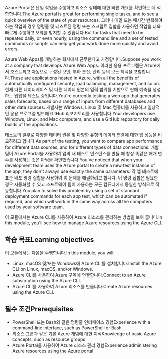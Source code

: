 <span data-ttu-id="acbb4-101">Azure Portal은 단일 작업을 수행하고 리소스 상태에 대한 빠른 개요를 확인하는 데 적합합니다.</span><span class="sxs-lookup"><span data-stu-id="acbb4-101">The Azure portal is great for performing single tasks, and to see a quick overview of the state of your resources.</span></span> <span data-ttu-id="acbb4-102">그러나 매일 또는 매시간 반복해야 하는 작업의 경우 명령줄 및 테스트된 명령 또는 스크립트 집합을 사용하면 작업을 더욱 빠르게 수행하고 오류를 방지할 수 있습니다.</span><span class="sxs-lookup"><span data-stu-id="acbb4-102">But for tasks that need to be repeated daily, or even hourly, using the command line and a set of tested commands or scripts can help get your work done more quickly and avoid errors.</span></span> 

<span data-ttu-id="acbb4-103">Azure Web Apps를 개발하는 회사에서 근무한다고 가정합니다.</span><span class="sxs-lookup"><span data-stu-id="acbb4-103">Suppose you work at a company that develops Azure Web Apps.</span></span> <span data-ttu-id="acbb4-104">이러한 응용 프로그램은 Azure에서 호스트되고 자동으로 구성된 보안, 부하 분산, 관리 등의 모든 혜택을 포함합니다.</span><span class="sxs-lookup"><span data-stu-id="acbb4-104">These are applications hosted in Azure, with all the benefits of automatically configured security, load balancing, management, and so on.</span></span> <span data-ttu-id="acbb4-105">현재 다른 데이터베이스 및 다른 데이터 원본의 입력 범위를 기반으로 판매 예측을 생성하는 웹앱을 테스트 중입니다.</span><span class="sxs-lookup"><span data-stu-id="acbb4-105">You're currently testing a web app that generates sales forecasts, based on a range of inputs from different databases and other data sources.</span></span> <span data-ttu-id="acbb4-106">개발자는 Windows, Linux 및 Mac 컴퓨터를 사용하고 일상적인 응용 프로그램 빌드에 GitHub 리포지토리를 사용합니다.</span><span class="sxs-lookup"><span data-stu-id="acbb4-106">Your developers use Windows, Linux, and Mac computers, and use a GitHub repository for daily builds of the applications.</span></span> 

<span data-ttu-id="acbb4-107">테스트의 일부로 다양한 데이터 원본 및 다양한 유형의 데이터 연결에 대한 앱 성능을 비교하려고 합니다.</span><span class="sxs-lookup"><span data-stu-id="acbb4-107">As part of the testing, you want to compare app performance for different data sources, and for different types of data connections.</span></span> <span data-ttu-id="acbb4-108">개발 팀이 Azure Portal을 사용하여 앱의 새 테스트 인스턴스를 만들 때 항상 똑같은 매개 변수를 사용하는 것은 아님을 확인했습니다.</span><span class="sxs-lookup"><span data-stu-id="acbb4-108">You've noticed that when your development team uses the Azure portal to create a new test instance of the app, they don't always use exactly the same parameters.</span></span> <span data-ttu-id="acbb4-109">각 앱 테스트에 표준 배포 명령 집합을 사용하여 이 문제를 해결하려고 합니다. 이 명령 집합은 필요한 경우 자동화할 수 있고 소프트웨어 팀이 사용하는 모든 컴퓨터에서 동일한 방식으로 작동합니다.</span><span class="sxs-lookup"><span data-stu-id="acbb4-109">You plan to solve this problem by using a set of standard deployment commands for each app test, which can be automated if required, and which will work in the same way across all the computers used by your software team.</span></span>

<span data-ttu-id="acbb4-110">이 모듈에서는 Azure CLI를 사용하여 Azure 리소스를 관리하는 방법을 보여 줍니다.</span><span class="sxs-lookup"><span data-stu-id="acbb4-110">In this module, you'll see how to manage Azure resources using the Azure CLI.</span></span> 

## <a name="learning-objectives"></a><span data-ttu-id="acbb4-111">학습 목표</span><span class="sxs-lookup"><span data-stu-id="acbb4-111">Learning objectives</span></span>
<span data-ttu-id="acbb4-112">이 모듈에서는 다음을 수행합니다.</span><span class="sxs-lookup"><span data-stu-id="acbb4-112">In this module, you will:</span></span>

- <span data-ttu-id="acbb4-113">Linux, macOS 및/또는 Windows에 Azure CLI를 설치합니다.</span><span class="sxs-lookup"><span data-stu-id="acbb4-113">Install the Azure CLI on Linux, macOS, and/or Windows.</span></span>
- <span data-ttu-id="acbb4-114">Azure CLI를 사용하여 Azure 구독에 연결합니다.</span><span class="sxs-lookup"><span data-stu-id="acbb4-114">Connect to an Azure subscription using the Azure CLI.</span></span>
- <span data-ttu-id="acbb4-115">Azure CLI를 사용하여 Azure 리소스를 만듭니다.</span><span class="sxs-lookup"><span data-stu-id="acbb4-115">Create Azure resources using the Azure CLI.</span></span>

## <a name="prerequisites"></a><span data-ttu-id="acbb4-116">필수 조건</span><span class="sxs-lookup"><span data-stu-id="acbb4-116">Prerequisites</span></span>
- <span data-ttu-id="acbb4-117">PowerShell 또는 Bash와 같은 명령줄 인터페이스 경험</span><span class="sxs-lookup"><span data-stu-id="acbb4-117">Experience with a command-line interface, such as PowerShell or Bash</span></span>
- <span data-ttu-id="acbb4-118">리소스 그룹과 같은 기본 Azure 개념에 대한 지식</span><span class="sxs-lookup"><span data-stu-id="acbb4-118">Knowledge of basic Azure concepts, such as resource groups</span></span>
- <span data-ttu-id="acbb4-119">Azure Portal을 사용하여 Azure 리소스 관리 경험</span><span class="sxs-lookup"><span data-stu-id="acbb4-119">Experience administering Azure resources using the Azure portal</span></span>